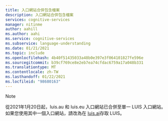 ```yaml
---
title: 入口網站合併包含檔案
description: 入口網站合併包含檔案
services: cognitive-services
manager: nitinme
author: aahill
ms.author: aahi
ms.service: cognitive-services
ms.subservice: language-understanding
ms.date: 01/21/2021
ms.topic: include
ms.openlocfilehash: 4b40f51435033a48b0e397e3f064101827fe596e
ms.sourcegitcommit: b39cf769ce8e2eb7ea74cfdac6759a17a048b331
ms.translationtype: MT
ms.contentlocale: zh-TW
ms.lasthandoff: 01/22/2021
ms.locfileid: "98680163"
---
```

> [!NOTE]
> 從2021年1月20日起，luis.au 和 luis.eu 入口網站已合併至單一 LUIS 入口網站。 如果您使用其中一個入口網站，請改為在 [luis.ai](https://luis.ai)存取 LUIS。
